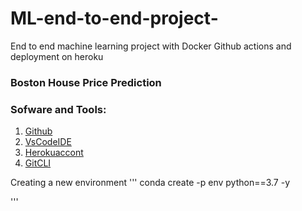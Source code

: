 # ML-end-to-end-project-
End to end machine learning project with Docker Github actions and deployment on heroku 

### Boston House Price Prediction

### Sofware and Tools:
1. [Github](https://github.com/)
2. [VsCodeIDE](https://code.visualstudio.com/)
3. [Herokuaccont](https://heroku.com/)
4. [GitCLI](https://git-scm.com/book/en/v2/Getting-Started-The-Command-Line)

Creating a new environment
'''
conda create -p env python==3.7 -y

'''
